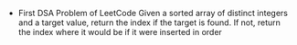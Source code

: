 - First DSA Problem of LeetCode Given a sorted array of distinct integers and a target value, return the index if the target is found. If not, return the index where it would be if it were inserted in order 


